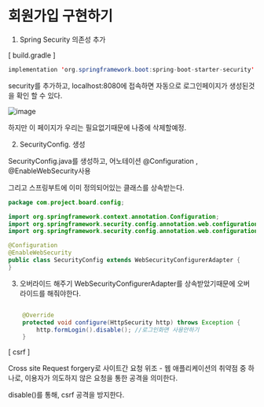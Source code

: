 # 회원가입 구현하기

1. Spring Security 의존성 추가

[ build.gradle ]
```java
implementation 'org.springframework.boot:spring-boot-starter-security'
```

security를 추가하고, localhost:8080에 접속하면 자동으로 로그인페이지가 생성된것을 확인 할 수 있다.

![image](https://user-images.githubusercontent.com/85108615/200227250-59cf408f-a951-4768-b6db-23e3790c0881.png)

하지만 이 페이지가 우리는 필요없기때문에 나중에 삭제할예정.


2. SecurityConfig. 생성

SecurityConfig.java를 생성하고, 어노테이션 @Configuration , @EnableWebSecurity사용

그리고 스프링부트에 이미 정의되어있는 클래스를 상속받는다.


```java
package com.project.board.config;

import org.springframework.context.annotation.Configuration;
import org.springframework.security.config.annotation.web.configuration.EnableWebSecurity;
import org.springframework.security.config.annotation.web.configuration.WebSecurityConfigurerAdapter;

@Configuration
@EnableWebSecurity
public class SecurityConfig extends WebSecurityConfigurerAdapter {
}

```

3. 오버라이드 해주기
WebSecurityConfigurerAdapter를 상속받았기때문에 오버라이드를 해줘야한다.

```java

    @Override
    protected void configure(HttpSecurity http) throws Exception {
        http.formLogin().disable(); //로그인화면 사용안하기
    }
```

[ csrf ]

Cross site Request forgery로 사이트간 요청 위조 -  웹 애플리케이션의 취약점 중 하나로, 이용자가 의도하지 않은 요청을 통한 공격을 의미한다.

disable()를 통해, csrf 공격을 방지한다.







